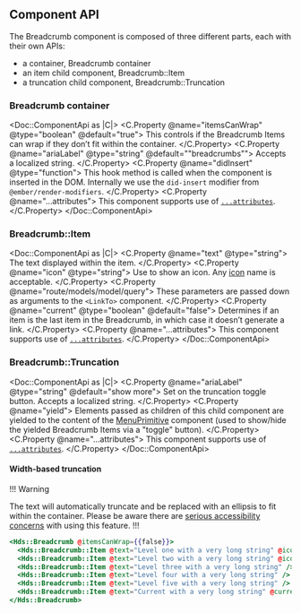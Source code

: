 ## Component API

The Breadcrumb component is composed of three different parts, each with their own APIs:

- a container, Breadcrumb container
- an item child component, Breadcrumb::Item
- a truncation child component, Breadcrumb::Truncation

### Breadcrumb container

<Doc::ComponentApi as |C|>
  <C.Property @name="itemsCanWrap" @type="boolean" @default="true">
    This controls if the Breadcrumb Items can wrap if they don’t fit within the container.
  </C.Property>
  <C.Property @name="ariaLabel" @type="string" @default="&quot;breadcrumbs&quot;">
    Accepts a localized string.
  </C.Property>
  <C.Property @name="didInsert" @type="function">
    This hook method is called when the component is inserted in the DOM. Internally we use the `did-insert` modifier from `@ember/render-modifiers`.
  </C.Property>
  <C.Property @name="...attributes">
    This component supports use of [`...attributes`](https://guides.emberjs.com/release/in-depth-topics/patterns-for-components/#toc_attribute-ordering).<br/>
  </C.Property>
</Doc::ComponentApi>

### Breadcrumb::Item

<Doc::ComponentApi as |C|>
  <C.Property @name="text" @type="string">
    The text displayed within the item.
  </C.Property>
  <C.Property @name="icon" @type="string">
    Use to show an icon. Any [icon](/icons/library) name is acceptable.
  </C.Property>
  <C.Property @name="route/models/model/query">
    These parameters are passed down as arguments to the `<LinkTo>` component.
  </C.Property>
  <C.Property @name="current" @type="boolean" @default="false">
    Determines if an item is the last item in the Breadcrumb, in which case it doesn’t generate a link.
  </C.Property>
  <C.Property @name="...attributes">
    This component supports use of [`...attributes`](https://guides.emberjs.com/release/in-depth-topics/patterns-for-components/#toc_attribute-ordering).
  </C.Property>
</Doc::ComponentApi>

### Breadcrumb::Truncation

<Doc::ComponentApi as |C|>
  <C.Property @name="ariaLabel" @type="string" @default="show more">
    Set on the truncation toggle button. Accepts a localized string.
  </C.Property>
  <C.Property @name="yield">
    Elements passed as children of this child component are yielded to the content of the [MenuPrimitive](/utilities/menu-primitive) component (used to show/hide the yielded Breadcrumb Items via a "toggle" button).
  </C.Property>
  <C.Property @name="...attributes">
    This component supports use of [`...attributes`](https://guides.emberjs.com/release/in-depth-topics/patterns-for-components/#toc_attribute-ordering).
  </C.Property>
</Doc::ComponentApi>

#### Width-based truncation

!!! Warning

The text will automatically truncate and be replaced with an ellipsis to fit within the container. Please be aware there are [serious accessibility concerns](/components/copy/snippet?tab=accessibility) with using this feature.
!!!

```handlebars
<Hds::Breadcrumb @itemsCanWrap={{false}}>
  <Hds::Breadcrumb::Item @text="Level one with a very long string" @icon="org" />
  <Hds::Breadcrumb::Item @text="Level two with a very long string" @icon="folder" />
  <Hds::Breadcrumb::Item @text="Level three with a very long string" />
  <Hds::Breadcrumb::Item @text="Level four with a very long string" />
  <Hds::Breadcrumb::Item @text="Level five with a very long string" />
  <Hds::Breadcrumb::Item @text="Current with a very long string" @current={{true}} />
</Hds::Breadcrumb>
```
